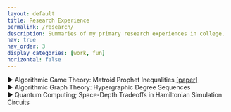 ```yaml
---
layout: default
title: Research Experience
permalink: /research/
description: Summaries of my primary research experiences in college. 
nav: true
nav_order: 3
display_categories: [work, fun]
horizontal: false
---
```


<div class="projects-container">
  <!-- Project 1 -->
  <div class="project">
    <div class="project-header" id="project-matroids">
      <span class="triangle" onclick="toggleDetails(this)">▶</span>
      <span class="project-title">Algorithmic Game Theory: Matroid Prophet Inequalities <a href="../assets/pdf/JP_AryaMaheshwari.pdf" target="_blank">[paper]</a></span>
    </div>
    <div class="details" style="display: none;">
      <p>Short description of the first research project. This is a two-sentence blurb that explains what the project is about.</p>
    </div>
  </div>
  <div class="project">
    <div class="project-header" id="project-graphs">
      <span class="triangle" onclick="toggleDetails(this)">▶</span>
      <span class="project-title">Algorithmic Graph Theory: Hypergraphic Degree Sequences</span>
    </div>
    <div class="details" style="display: none;">
      <p> We studied the <i>degree sequence graphicality</i> problem for 3-uniform hypergraphs, which asks whether a given degree sequence is realized by a 3-uniform hypergraph. I worked on this project with Prof. István Miklós (Rényi Institute) and two other students while at the Budapest Semesters in Mathematics. </p>
      <p><b>Publication</b>: In submission to Journal of Combinatorial Theory. Upcoming presentation at Joint Mathematics Meeting 2025.</p>
    </div>
  </div>
  <div class="project">
    <div class="project-header" id="project-qc">
      <span class="triangle" onclick="toggleDetails(this)">▶</span>
      <span class="project-title">Quantum Computing; Space-Depth Tradeoffs in Hamiltonian Simulation Circuits</span>
    </div>
    <div class="details" style="display: none;">
      <p> I worked on both theoretical research and implementations for new quantum compilation algorithms at IBM Quantum with Dr. Ali Javadi-Abhari. I proved a new result on <i>space-depth tradeoff</i> between additional qubits and additional depth in parity synthesis for Hamiltonian simulation circuits. Specifically, I devised a new algorithmic framework that enables finer-grained control of this tradeoff than previously possible.</p>
      <p> <b>Publication:</b> Paper on theoretical results currently being drafted. Code used for benchmarks in another recent paper.</p>
    </div>
  </div>
  <!-- Repeat for other projects -->
</div>

<script>
  function toggleDetails(triangle) {
    const details = triangle.parentElement.nextElementSibling; // Get the details section
    const isOpen = details.style.display === "block";

    // Toggle details visibility
    details.style.display = isOpen ? "none" : "block";

    // Rotate the triangle
    if (isOpen) {
      triangle.classList.remove("open");
    } else {
      triangle.classList.add("open");
    }
  }
</script>